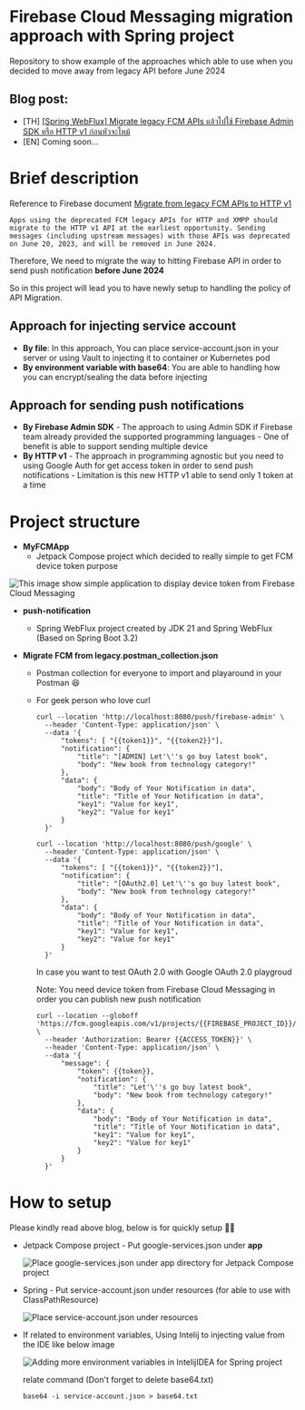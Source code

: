 # Firebase Cloud Messaging migration approach with Spring project

Repository to show example of the approaches which able to use when you decided to move away from legacy API before June 2024

## Blog post:

* [TH] [[Spring WebFlux] Migrate legacy FCM APIs แล้วไปใช้ Firebase Admin SDK หรือ HTTP v1 ก่อนหัวจะไหม้](https://tpbabparn.medium.com/แนวทาง-migrate-legacy-fcm-apis-แล้วไปใช้-firebase-admin-sdk-หรือ-http-v1-ก่อนหัวจะไหม้-a39418fd0544)
* [EN] Coming soon...


# Brief description

Reference to Firebase document [Migrate from legacy FCM APIs to HTTP v1](https://firebase.google.com/docs/cloud-messaging/migrate-v1)

```
Apps using the deprecated FCM legacy APIs for HTTP and XMPP should migrate to the HTTP v1 API at the earliest opportunity. Sending messages (including upstream messages) with those APIs was deprecated on June 20, 2023, and will be removed in June 2024.
```

Therefore, We need to migrate the way to hitting Firebase API in order to send push notification **before June 2024**

So in this project will lead you to have newly setup to handling the policy of API Migration.

## Approach for injecting service account

* **By file**: In this approach, You can place service-account.json in your server or using Vault to injecting it to container or Kubernetes pod
* **By environment variable with base64**: You are able to handling how you can encrypt/sealing the data before injecting

## Approach for sending push notifications

* **By Firebase Admin SDK** - The approach to using Admin SDK if Firebase team already provided the supported programming languages - One of benefit is able to support sending multiple device
* **By HTTP v1** - The approach in programming agnostic but you need to using Google Auth for get access token in order to send push notifications - Limitation is this new HTTP v1 able to send only 1 token at a time

# Project structure

* **MyFCMApp**
  * Jetpack Compose project which decided to really simple to get FCM device token purpose

![This image show simple application to display device token from Firebase Cloud Messaging](/images/Screenshot_20240120-184010.png "Display device token from Firebase Cloud Messaging")

* **push-notification**
  * Spring WebFlux project created by JDK 21 and Spring WebFlux (Based on Spring Boot 3.2)

* **Migrate FCM from legacy.postman_collection.json**
  * Postman collection for everyone to import and playaround in your Postman 😆

  * For geek person who love curl
    ```shell
    curl --location 'http://localhost:8080/push/firebase-admin' \
      --header 'Content-Type: application/json' \
      --data '{
          "tokens": [ "{{token1}}", "{{token2}}"],
          "notification": {
              "title": "[ADMIN] Let'\''s go buy latest book",
              "body": "New book from technology category!"
          },
          "data": {
              "body": "Body of Your Notification in data",
              "title": "Title of Your Notification in data",
              "key1": "Value for key1",
              "key2": "Value for key1"
          }
      }'
    ```

    ```shell
    curl --location 'http://localhost:8080/push/google' \
      --header 'Content-Type: application/json' \
      --data '{
          "tokens": [ "{{token1}}", "{{token2}}"],
          "notification": {
              "title": "[OAuth2.0] Let'\''s go buy latest book",
              "body": "New book from technology category!"
          },
          "data": {
              "body": "Body of Your Notification in data",
              "title": "Title of Your Notification in data",
              "key1": "Value for key1",
              "key2": "Value for key1"
          }
      }'
    ```

    In case you want to test OAuth 2.0 with Google OAuth 2.0 playgroud

    Note: You need device token from Firebase Cloud Messaging in order you can publish new push notification

    ```shell
    curl --location --globoff 'https://fcm.googleapis.com/v1/projects/{{FIREBASE_PROJECT_ID}}/messages:send' \
      --header 'Authorization: Bearer {{ACCESS_TOKEN}}' \
      --header 'Content-Type: application/json' \
      --data '{
          "message": {
              "token": {{token}},
              "notification": {
                  "title": "Let'\''s go buy latest book",
                  "body": "New book from technology category!"
              },
              "data": {
                  "body": "Body of Your Notification in data",
                  "title": "Title of Your Notification in data",
                  "key1": "Value for key1",
                  "key2": "Value for key1"
              }
          }
      }'
    ```

# How to setup

Please kindly read above blog, below is for quickly setup 🙇‍♂️

* Jetpack Compose project - Put google-services.json under **app**

  ![Place google-services.json under app directory for Jetpack Compose project](/images/CleanShot%202567-01-21.jpg)

* Spring - Put service-account.json under resources (for able to use with ClassPathResource)

  ![Place service-account.json under resources](</images/CleanShot 2567-01-21 at 08.55.47@2x.jpg>)

* If related to environment variables, Using Intelij to injecting value from the IDE like below image

  ![Adding more environment variables in IntelijIDEA for Spring project](</images/CleanShot 2567-01-20 at 17.41.38@2x.jpg>)

  relate command (Don't forget to delete base64.txt)
  ```
  base64 -i service-account.json > base64.txt
  ```